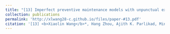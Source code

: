 ```yaml
---
title: "[13] Imperfect preventive maintenance models with unpunctual execution"
collection: publications
permalink: 'http://xlwang28-c.github.io/files/paper-#13.pdf'
citation: '[13] <b>Xiaolin Wang</b>*, Hang Zhou, Ajith K. Parlikad, Min Xie. (2020). &quot;Imperfect preventive maintenance models with unpunctual execution.&quot; <i>IEEE Transactions on Reliability</i>. 69(4), 1480-1492. [<a href="https://ieeexplore.ieee.org/document/9069302/">link</a>]'
---
```

